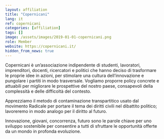 ```yaml
---
layout: affiliation
title: "Copernicani"
lang: it
ref: copernicani
categories: [affiliation]
tags: []
image: /assets/images/2019-01-01-copernicani.png
role: Member
website: https://copernicani.it/
hidden_from_news: true
---
```


Copernicani è un’associazione indipendente di studenti, lavoratori, imprenditori, docenti, ricercatori e politici che hanno deciso di trasformare le proprie idee in azioni, per stimolare una cultura dell’innovazione e pungolare i partiti in modo trasversale. Vogliamo proporre policy concrete e attuabili per migliorare le prospettive del nostro paese, consapevoli della complessità e delle difficoltà del contesto.

Apprezziamo il metodo di contaminazione transpartitico usato dal movimento Radicale per portare il tema dei diritti civili nel dibattito politico; lavoreremo in modo analogo per il diritto al futuro.

Innovazione, giovani, concorrenza, futuro sono le parole chiave per uno sviluppo sostenibile per consentire a tutti di sfruttare le opportunità offerte da un mondo in profonda evoluzione.

